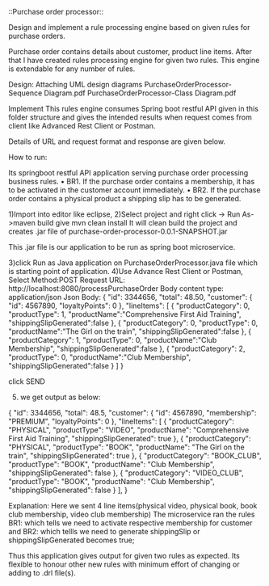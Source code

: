 ::Purchase order processor::

Design and implement a rule processing engine based on given rules for purchase orders.

Purchase order contains details about customer, product line items.
After that I have created rules processing engine for given two rules. This engine is extendable for any number of rules.

Design:
Attaching UML design diagrams
PurchaseOrderProcessor-Sequence Diagram.pdf
PurchaseOrderProcessor-Class Diagram.pdf

Implement
This rules engine consumes Spring boot restful API given in this folder structure and gives the intended results
when request comes from client like Advanced Rest Client or Postman.

Details of URL and request format and response are given below.


How to run:

Its springboot restful API application serving purchase order processing business rules.
•	BR1. If the purchase order contains a membership, it has to be activated in the customer account immediately.
•	BR2. If the purchase order contains a physical product a shipping slip has to be generated.

1)Import into editor like eclipse, 
2)Select project and right click -> Run As->maven build
give mvn clean install
It will clean build the project and creates .jar file of purchase-order-processor-0.0.1-SNAPSHOT.jar

This .jar file is our application to be run as spring boot microservice.

3)click Run as Java application on PurchaseOrderProcessor.java file which is starting point of application.
4)Use Advance Rest Client or Postman,
Select Method:POST 
Request URL:  http://localhost:8080/processPurchaseOrder
Body content type: application/json
Json Body: 
{
  "id": 3344656,
  "total": 48.50,
  "customer": {
    "id": 4567890,
    "loyaltyPoints": 0
  },
  "lineItems": [
    {
      "productCategory": 0,
      "productType": 1,
      "productName":"Comprehensive First Aid Training",
      "shippingSlipGenerated":false
    },
    {
      "productCategory": 0,
      "productType": 0,
      "productName":"The Girl on the train",
      "shippingSlipGenerated":false
    },
    {
      "productCategory": 1,
      "productType": 0,
      "productName":"Club Membership",
      "shippingSlipGenerated":false
    },
    {
      "productCategory": 2,
      "productType": 0,
      "productName":"Club Membership",
      "shippingSlipGenerated":false
    }
  ]
}

click SEND

5) we get output as below:

{
"id": 3344656,
"total": 48.5,
"customer": {
"id": 4567890,
"membership": "PREMIUM",
"loyaltyPoints": 0
},
"lineItems": [
  {
"productCategory": "PHYSICAL",
"productType": "VIDEO",
"productName": "Comprehensive First Aid Training",
"shippingSlipGenerated": true
},
  {
"productCategory": "PHYSICAL",
"productType": "BOOK",
"productName": "The Girl on the train",
"shippingSlipGenerated": true
},
  {
"productCategory": "BOOK_CLUB",
"productType": "BOOK",
"productName": "Club Membership",
"shippingSlipGenerated": false
},
  {
"productCategory": "VIDEO_CLUB",
"productType": "BOOK",
"productName": "Club Membership",
"shippingSlipGenerated": false
}
],
}

Explanation: Here we sent 4 line items(physical video, physical book, book club membership, video club membership)
The microservice ran the rules BR1: which tells we need to activate respective membership for customer
and BR2: which tellls we need to generate shippingSlip or shippingSlipGenerated becomes true;

Thus this application gives output for given two rules as expected. Its flexible to honour other new rules with minimum effort of changing
or adding to .drl file(s).